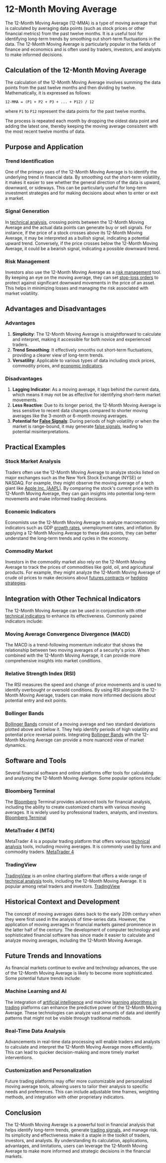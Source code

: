 # 12-Month Moving Average

The 12-Month Moving Average (12-MMA) is a type of moving average that is calculated by averaging data points (such as stock prices or other financial metrics) from the past twelve months. It is a useful tool for identifying long-term trends by smoothing out short-term fluctuations in the data. The 12-Month Moving Average is particularly popular in the fields of finance and economics and is often used by traders, investors, and analysts to make informed decisions.

## Calculation of the 12-Month Moving Average
The calculation of the 12-Month Moving Average involves summing the data points from the past twelve months and then dividing by twelve. Mathematically, it is expressed as follows:

```
12-MMA = (P1 + P2 + P3 + ... + P12) / 12
```

where `P1` to `P12` represent the data points for the past twelve months.

The process is repeated each month by dropping the oldest data point and adding the latest one, thereby keeping the moving average consistent with the most recent twelve months of data.

## Purpose and Application
### Trend Identification
One of the primary uses of the 12-Month Moving Average is to identify the underlying trend in financial data. By smoothing out the short-term volatility, it makes it easier to see whether the general direction of the data is upward, downward, or sideways. This can be particularly useful for long-term investment strategies and for making decisions about when to enter or exit a market.

### Signal Generation
In [technical analysis](../t/technical_analysis.md), crossing points between the 12-Month Moving Average and the actual data points can generate buy or sell signals. For instance, if the price of a stock crosses above its 12-Month Moving Average, it may be interpreted as a bullish signal, indicating a potential upward trend. Conversely, if the price crosses below the 12-Month Moving Average, it could be a bearish signal, indicating a possible downward trend.

### Risk Management
Investors also use the 12-Month Moving Average as a [risk management](../r/risk_management.md) tool. By keeping an eye on the moving average, they can set [stop-loss orders](../s/stop-loss_orders.md) to protect against significant downward movements in the price of an asset. This helps in minimizing losses and managing the risk associated with market volatility.

## Advantages and Disadvantages
### Advantages
1. **Simplicity**: The 12-Month Moving Average is straightforward to calculate and interpret, making it accessible for both novice and experienced traders.
2. **Trend Smoothing**: It effectively smooths out short-term fluctuations, providing a clearer view of long-term trends.
3. **Versatility**: Applicable to various types of data including stock prices, commodity prices, and [economic indicators](../e/economic_indicators.md).

### Disadvantages
1. **Lagging Indicator**: As a moving average, it lags behind the current data, which means it may not be as effective for identifying short-term market movements.
2. **Less Reactive**: Due to its longer period, the 12-Month Moving Average is less sensitive to recent data changes compared to shorter moving averages like the 3-month or 6-month moving averages.
3. **Potential for [False Signals](../f/false_signals_in_trading.md)**: During periods of high volatility or when the market is range-bound, it may generate [false signals](../f/false_signals_in_trading.md), leading to potential misinterpretations.

## Practical Examples
### Stock Market Analysis
Traders often use the 12-Month Moving Average to analyze stocks listed on major exchanges such as the New York Stock Exchange (NYSE) or NASDAQ. For example, they might observe the moving average of a tech giant like [Apple Inc. (AAPL)](https://www.apple.com/investor/). By comparing the stock's current price with its 12-Month Moving Average, they can gain insights into potential long-term movements and make informed trading decisions.

### Economic Indicators
Economists use the 12-Month Moving Average to analyze macroeconomic indicators such as GDP [growth rates](../g/growth_rates_in_trading.md), unemployment rates, and inflation. By applying a 12-Month Moving Average to these data points, they can better understand the long-term trends and cycles in the economy.

### Commodity Market
Investors in the commodity market also rely on the 12-Month Moving Average to track the prices of commodities like gold, oil, and agricultural products. For example, they might analyze the 12-Month Moving Average of crude oil prices to make decisions about [futures contracts](../f/futures_contracts.md) or [hedging strategies](../h/hedging_strategies.md).

## Integration with Other Technical Indicators
The 12-Month Moving Average can be used in conjunction with other [technical indicators](../t/technical_indicators.md) to enhance its effectiveness. Commonly paired indicators include:

### Moving Average Convergence Divergence (MACD)
The MACD is a trend-following momentum indicator that shows the relationship between two moving averages of a security's price. When combined with the 12-Month Moving Average, it can provide more comprehensive insights into market conditions.

### Relative Strength Index (RSI)
The RSI measures the speed and change of price movements and is used to identify overbought or oversold conditions. By using RSI alongside the 12-Month Moving Average, traders can make more informed decisions about potential entry and exit points.

### Bollinger Bands
[Bollinger Bands](../b/bollinger_bands.md) consist of a moving average and two standard deviations plotted above and below it. They help identify periods of high volatility and potential price reversal points. Integrating [Bollinger Bands](../b/bollinger_bands.md) with the 12-Month Moving Average can provide a more nuanced view of market dynamics.

## Software and Tools
Several financial software and online platforms offer tools for calculating and analyzing the 12-Month Moving Average. Some popular options include:

### Bloomberg Terminal
The [Bloomberg](../b/bloomberg.md) Terminal provides advanced tools for financial analysis, including the ability to create customized charts with various moving averages. It is widely used by professional traders, analysts, and investors. [Bloomberg Terminal](https://www.bloomberg.com/professional/solution/bloomberg-terminal/)

### MetaTrader 4 (MT4)
MetaTrader 4 is a popular trading platform that offers various [technical analysis](../t/technical_analysis.md) tools, including moving averages. It is commonly used by forex and commodity traders. [MetaTrader 4](https://www.metatrader4.com/)

### TradingView
[TradingView](../t/tradingview.md) is an online charting platform that offers a wide range of [technical analysis](../t/technical_analysis.md) tools, including the 12-Month Moving Average. It is popular among retail traders and investors. [TradingView](https://www.tradingview.com/)

## Historical Context and Development
The concept of moving averages dates back to the early 20th century when they were first used in the analysis of time-series data. However, the application of moving averages in financial markets gained prominence in the latter half of the century. The development of computer technology and sophisticated financial software has since made it easier to calculate and analyze moving averages, including the 12-Month Moving Average.

## Future Trends and Innovations
As financial markets continue to evolve and technology advances, the use of the 12-Month Moving Average is likely to become more sophisticated. Some potential future trends include:

### Machine Learning and AI
The integration of [artificial intelligence](../a/artificial_intelligence_in_trading.md) and machine [learning algorithms in trading](../l/learning_algorithms_in_trading.md) platforms can enhance the predictive power of the 12-Month Moving Average. These technologies can analyze vast amounts of data and identify patterns that might not be visible through traditional methods.

### Real-Time Data Analysis
Advancements in real-time data processing will enable traders and analysts to calculate and interpret the 12-Month Moving Average more efficiently. This can lead to quicker decision-making and more timely market interventions.

### Customization and Personalization
Future trading platforms may offer more customizable and personalized moving average tools, allowing users to tailor their analysis to specific needs and preferences. This can include adjustable time frames, weighting methods, and integration with other proprietary indicators.

## Conclusion
The 12-Month Moving Average is a powerful tool in financial analysis that helps identify long-term trends, generate [trading signals](../t/trading_signals.md), and manage risk. Its simplicity and effectiveness make it a staple in the toolkit of traders, investors, and analysts. By understanding its calculation, applications, advantages, and limitations, users can leverage the 12-Month Moving Average to make more informed and strategic decisions in the financial markets.
